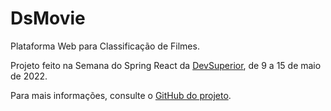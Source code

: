 # DsMovie

Plataforma Web para Classificação de Filmes.

Projeto feito na Semana do Spring React da [DevSuperior](devsuperior.com.br), de 9 a 15 de maio de 2022.

Para mais informações, consulte o [GitHub do projeto](https://github.com/devsuperior/sds-dsmovie).
